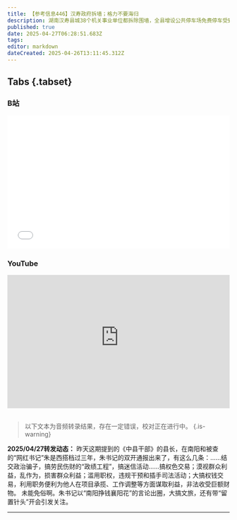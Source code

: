 ```yaml
---
title: 【参考信息446】汉寿政府拆墙；格力不要海归
description: 湖南汉寿县城38个机关事业单位都拆除围墙，全县增设公共停车场免费停车受到好评。我们一直说县域必然分化发展，一些县需要转型甚至取消，维持好民生就可以了。去年千亿县增加三个，山东滕州、安徽长丰、江苏新沂；江阴GDP突破5000亿。《中县干部》中的县长落马了。民政部辟谣“一脉养老”涉嫌诈骗，对方贼喊捉贼。血液净化被神化、泛化为“延缓衰老”的高端保健项目，也瞄上老年人。格力不用海归派，董小姐什么考量。
published: true
date: 2025-04-27T06:28:51.683Z
tags: 
editor: markdown
dateCreated: 2025-04-26T13:11:45.312Z
---
```


## Tabs {.tabset}
### B站
<div style="position: relative; padding: 30% 45%;">
<iframe style="position: absolute; width: 100%; height: 100%; left: 0; top: 0;" src="//player.bilibili.com/player.html?&bvid=BV1pbLoz9EyN&page=1&as_wide=1&high_quality=1&danmaku=1&autoplay=0" scrolling="no" border="0" frameborder="no" framespacing="0" allowfullscreen="true"></iframe>
</div>

### YouTube
<div style="position: relative; padding: 30% 45%;">
<iframe style="position: absolute; top: 0; left: 0; width: 100%; height: 100%;" src="https://www.youtube-nocookie.com/embed/YouTubeVID" title="YouTube video player" frameborder="0" allow="accelerometer; autoplay; clipboard-write; encrypted-media; gyroscope; picture-in-picture" allowfullscreen></iframe>
</div>


## 

> 以下文本为音频转录结果，存在一定错误，校对正在进行中。
{.is-warning}

**2025/04/27转发动态：** 昨天这期提到的《中县干部》的县长，在南阳和被查的“网红书记”朱是西搭档过三年，朱书记的双开通报出来了，有这么几条：……结交政治骗子，搞劳民伤财的“政绩工程”，搞迷信活动……搞权色交易；漠视群众利益，乱作为，损害群众利益；滥用职权，违规干预和插手司法活动；大搞权钱交易，利用职务便利为他人在项目承揽、工作调整等方面谋取利益，非法收受巨额财物。 未能免俗啊。朱书记以“南阳挣钱襄阳花”的言论出圈，大搞文旅，还有带“留置针头”开会引发关注。

---

